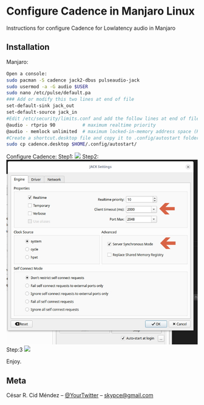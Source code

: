 # Configure Cadence in Manjaro Linux

Instructions for configure Cadence for Lowlatency audio in Manjaro


## Installation

Manjaro:

```sh
Open a console:
sudo pacman -S cadence jack2-dbus pulseaudio-jack
sudo usermod -a -G audio $USER
sudo nano /etc/pulse/default.pa
### Add or modify this two lines at end of file
set-default-sink jack_out
set-default-source jack_in
#Edit /etc/security/limits.conf and add the follow lines at end of file
@audio - rtprio 90          # maximum realtime priority
@audio - memlock unlimited  # maximum locked-in-memory address space (KB)
#Create a shortcut.desktop file and copy it to .config/autostart folder
sudo cp cadence.desktop $HOME/.config/autostart/
```

Configure Cadence:
Step1:
![](cadence-step1.jpg)
Step2:
![](cadence-step2.jpg)
Step:3
![](cadence-step3.jpg)

Enjoy.




## Meta

César R. Cid Méndez – [@YourTwitter](https://twitter.com/skypce) – skypce@gmail.com


